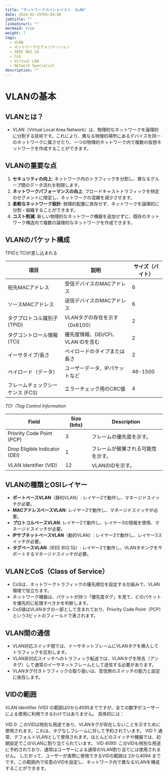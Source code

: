 ```yaml
---
title: "ネットワークスペシャリスト　VLAN"
date: 2024-02-29T05:04:00
jobtitle: ""
linkedinurl: ""
mermaid: true
weight: 7
tags:
  - VLAN
  - ネットワークセグメンテーション
  - IEEE 802.1Q
  - CoS
  - Virtual LAN
  - Network Specialist
description: ""
---
```


# VLANの基本

## VLANとは？

- VLAN（Virtual Local Area Network）は、物理的なネットワークを論理的に分割する技術です。これにより、異なる物理的場所にあるデバイスを同一のネットワークに属させたり、一つの物理的ネットワーク内で複数の仮想ネットワークを作成することができます。

## VLANの重要な点

1. **セキュリティの向上**: ネットワーク内のトラフィックを分割し、異なるグループ間のデータ流れを制限します。
2. **ネットワークパフォーマンスの向上**: ブロードキャストトラフィックを特定のセグメントに限定し、ネットワークの混雑を減少させます。
3. **柔軟なネットワーク設計**: 物理的配置に依存せず、ネットワークを論理的に分割・組織することができます。
4. **コスト削減**: 新しい物理的なネットワーク機器を追加せずに、既存のネットワーク構造内で複数の論理的なネットワークを作成できます。

## VLANのパケット構成

TPIDとTCIが差し込まれる

| 項目 | 説明 | サイズ（バイト） |
|---|---|---|
| 宛先MACアドレス | 受信デバイスのMACアドレス | 6 |
| ソースMACアドレス | 送信デバイスのMACアドレス | 6 |
| タグプロトコル識別子 (TPID) | VLANタグの存在を示す（0x8100） | 2 |
| タグコントロール情報 (TCI) | 優先度情報、DEI/CFI、VLAN IDを含む | 2 |
| イーサタイプ/長さ | ペイロードのタイプまたは長さ | 2 |
| ペイロード（データ） | ユーザーデータ、IPパケットなど | 46-1500 |
| フレームチェックシーケンス (FCS) | エラーチェック用のCRC値 | 4 |

*TCI（Tag Control Information*

| Field          | Size (bits) | Description                              |
|----------------|-------------|------------------------------------------|
| Priority Code Point (PCP) | 3           | フレームの優先度を示す。                 |
| Drop Eligible Indicator (DEI) | 1           | フレームが破棄される可能性を示す。         |
| VLAN Identifier (VID) | 12          | VLANのIDを示す。                          |

## VLANの種類とOSIレイヤー

- **ポートベースVLAN**（静的VLAN）: レイヤー2で動作し、マネージドスイッチが必要。
- **MACアドレスベースVLAN**: レイヤー2で動作し、マネージドスイッチが必要。
- **プロトコルベースVLAN**: レイヤー2で動作し、レイヤー3の情報を使用、マネージドスイッチが必要。
- **IPサブネットベースVLAN**（動的VLAN）: レイヤー3で動作し、レイヤー3スイッチが必要。
- **タグベースVLAN**（IEEE 802.1Q）: レイヤー2で動作し、VLANタギングをサポートするマネージドスイッチが必要。

## VLANとCoS（Class of Service）

- CoSは、ネットワークトラフィックの優先順位を設定する仕組みで、VLAN環境で役立ちます。
- ネットワーク機器は、パケットが持つ「優先度タグ」を見て、どのパケットを優先的に処理すべきかを判断します。
- CoS値はVLANタグの一部として含まれており、Priority Code Point（PCP）という3ビットのフィールドで表されます。

## VLAN間の通信

- VLAN対応スイッチ間では、イーサネットフレームにVLANタグを挿入してトラフィックを区別します。
- VLAN非対応スイッチへのトラフィック転送では、VLANタグを除去（アンタグ）して通常のイーサネットフレームとして送信する必要があります。
- VLANタグ付きトラフィックの取り扱いは、受信側のスイッチの能力と設定に依存します。

## VIDの範囲

VLAN Identifier (VID) の範囲は0から4095までですが、全ての数字がユーザーによる使用に利用できるわけではありません。
具体的には：

VID 0: このVIDは特別な用途であり、VLANタグが存在しないことを示すために使用されます。これは、タグなしフレームに対して予約されています。
VID 1: 通常、デフォルトVLANとして使用されます。ほとんどのスイッチや機器では、初期設定でこのVLANに割り当てられています。
VID 4095: このVIDも特別な用途に予約されており、通常はユーザーによる通常のVLAN割り当てには使用されません。
したがって、ユーザーが実際に使用できるVIDの範囲は 2から4094 までです。この範囲内で任意のVIDを設定し、ネットワーク内で異なるVLANを構成することができます。
